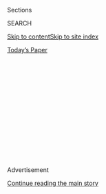 <div id="app">

<div>

<div>

<div>

<div class="NYTAppHideMasthead css-1q2w90k e1suatyy0">

<div class="section css-ui9rw0 e1suatyy2">

<div class="css-eph4ug er09x8g0">

<div class="css-6n7j50">

</div>

<span class="css-1dv1kvn">Sections</span>

<div class="css-10488qs">

<span class="css-1dv1kvn">SEARCH</span>

</div>

[Skip to content](#site-content)[Skip to site
index](#site-index)

</div>

<div class="css-10698na e1huz5gh0">

</div>

</div>

<div id="masthead-bar-one" class="section hasLinks css-15hmgas e1csuq9d3">

<div class="css-uqyvli e1csuq9d0">

</div>

<div class="css-1uqjmks e1csuq9d1">

</div>

<div class="css-9e9ivx">

[](https://myaccount.nytimes3xbfgragh.onion/auth/login?response_type=cookie&client_id=vi)

</div>

<div class="css-1bvtpon e1csuq9d2">

[Today’s
Paper](https://www.nytimes3xbfgragh.onion/section/todayspaper)

</div>

</div>

</div>

</div>

<div data-aria-hidden="false">

<div id="site-content" data-role="main">

<div>

<div class="css-1aor85t" style="opacity:0.000000001;z-index:-1;visibility:hidden">

<div class="css-1hqnpie">

<div class="css-epjblv">

<span class="css-17xtcya">[Opinion](/section/opinion)</span><span class="css-x15j1o">|</span><span class="css-fwqvlz">Two
Cheers for Liberalism\! (Or Maybe One and a
Half)</span>

</div>

<div class="css-k008qs">

<div class="css-1iwv8en">

<span class="css-18z7m18"></span>

<div>

</div>

</div>

<span class="css-1n6z4y">https://nyti.ms/3egJpSy</span>

<div class="css-1705lsu">

<div class="css-4xjgmj">

<div class="css-4skfbu" data-role="toolbar" data-aria-label="Social Media Share buttons, Save button, and Comments Panel with current comment count" data-testid="share-tools">

  - 
  - 
  - 
  - 
    
    <div class="css-6n7j50">
    
    </div>

  - 
  - 

</div>

</div>

</div>

</div>

</div>

</div>

<div id="NYT_TOP_BANNER_REGION" class="css-13pd83m">

</div>

<div id="top-wrapper" class="css-1sy8kpn">

<div id="top-slug" class="css-l9onyx">

Advertisement

</div>

[Continue reading the main
story](#after-top)

<div class="ad top-wrapper" style="text-align:center;height:100%;display:block;min-height:250px">

<div id="top" class="place-ad" data-position="top" data-size-key="top">

</div>

</div>

<div id="after-top">

</div>

</div>

<div>

<div class="css-v5btjw etb61u70">

<div class="css-v05ibm etb61u71">

[Opinion](/section/opinion)

</div>

</div>

<div id="sponsor-wrapper" class="css-1hyfx7x">

<div id="sponsor-slug" class="css-19vbshk">

Supported by

</div>

[Continue reading the main
story](#after-sponsor)

<div id="sponsor" class="ad sponsor-wrapper" style="text-align:center;height:100%;display:block">

</div>

<div id="after-sponsor">

</div>

</div>

<div class="css-186x18t">

</div>

<div class="css-1vkm6nb ehdk2mb0">

# Two Cheers for Liberalism\! (Or Maybe One and a Half)

</div>

Free speech has to rest on a shared morality.

<div class="css-18e8msd">

<div class="css-vp77d3 epjyd6m0">

<div class="css-1p10dcb ey68jwv0" data-aria-hidden="true">

[![David
Brooks](https://static01.graylady3jvrrxbe.onion/images/2018/04/03/opinion/david-brooks/david-brooks-thumbLarge-v2.png
"David Brooks")](https://www.nytimes3xbfgragh.onion/by/david-brooks)

</div>

<div class="css-1baulvz">

By [<span class="css-1baulvz last-byline" itemprop="name">David
Brooks</span>](https://www.nytimes3xbfgragh.onion/by/david-brooks)

<div class="css-8atqhb">

Opinion Columnist

</div>

</div>

</div>

  - July 9,
    2020

  - 
    
    <div class="css-4xjgmj">
    
    <div class="css-d8bdto" data-role="toolbar" data-aria-label="Social Media Share buttons, Save button, and Comments Panel with current comment count" data-testid="share-tools">
    
      - 
      - 
      - 
      - 
        
        <div class="css-6n7j50">
        
        </div>
    
      - 
      - 
    
    </div>
    
    </div>

</div>

<div class="css-79elbk" data-testid="photoviewer-wrapper">

<div class="css-z3e15g" data-testid="photoviewer-wrapper-hidden">

</div>

<div class="css-1a48zt4 ehw59r15" data-testid="photoviewer-children">

![<span class="css-cnj6d5 e1z0qqy90" itemprop="copyrightHolder"><span class="css-1ly73wi e1tej78p0">Credit...</span><span><span>Demetrius
Freeman for The New York
Times</span></span></span>](https://static01.graylady3jvrrxbe.onion/images/2020/07/09/opinion/09brooks1/merlin_173350857_8835adf3-8826-4490-b091-e4ed05a11c5d-articleLarge.jpg?quality=75&auto=webp&disable=upscale)

</div>

</div>

</div>

<div class="section meteredContent css-1r7ky0e" name="articleBody" itemprop="articleBody">

<div class="css-1fanzo5 StoryBodyCompanionColumn">

<div class="css-53u6y8">

This is a hard, exhausting time. But it’s also a pivot point. An
idealistic generation is rising on the scene hungering to fill the
spiritual vacuum their parents left them. There is a palpable desire for
solidarity, to shake off an excessively individualistic culture.

In periods of tumult and confusion many people lose faith in systems of
change. They feel it’s necessary to take the extraordinary action to
tear down systems of power. For example, a Senate investigation
[concluded](https://cityroom.blogs.nytimes3xbfgragh.onion/2009/08/27/1969-a-year-of-bombings/)
that from January 1969 to April 1970 — a period of tumult similar to our
own — there were 4,330 bombings in the United States, which killed 43
people — averaging about nine bombings a day.

Today, thank God, we don’t have bombings. But we do have a lot of people
on the right and the left who have lost faith in the institutions of
free speech and open debate — the basic liberal order. They see that
free speech stuff as a mask elites wear to preserve their power. They
produce what is crudely called the cancel culture, they treat speech as
violence, they attempt to ruin politically discordant people because of
some
[tweets](https://twitter.com/sapinker/status/1279934082210816003?s=20).

I defend liberalism because I think our core problem is ignorance and
incompetence and not an elite conspiracy. The world right now is
astonishingly complicated, our systems need reform. I don’t think one
vantage point can grasp reality or devise solutions. We have to have the
open exchange of views that is the essence of liberalism.

</div>

</div>

<div class="css-1fanzo5 StoryBodyCompanionColumn">

<div class="css-53u6y8">

I am a liberal in a classical Enlightenment sense, but I can’t give
three cheers for liberalism, or maybe even two. I understand why so
many, and so many younger people, are rejecting it. Liberalism, as it
emerged in the 18th-century Enlightenment, and as it was
institutionalized in America, was based on several false or distorted
ideas.

Liberalism was based on the idea that reason is separate from emotion,
that we need to be dispassionate to see clearly. This is false. Emotions
assign value to things and undergird reason. Because of this error,
liberalism has often devolved into a detached, passionless rationalism.

Liberalism was based on the idea that the choosing individual is the
elemental unit of society. It put great emphasis on individual autonomy.
This is distorted. We’re also embedded creatures, members of families,
and groups, shaped by our histories. Liberalism sometimes devolves into
atomization, an alienated society of lonely buffered selves.

Liberalism assumed that people are primarily motivated by self-interest.
This, too, is distorted. People are motivated by both self-interest and
a yearning desire to lead a morally meaningful life. Liberalism often
produces a disenchanted materialist realm.

By itself, liberalism is so thin it can’t even defend itself. When young
people passionately demand racial equity, liberalism’s response is to
protect free speech. Young people have a dream. Liberalism offers a
neutral process.

</div>

</div>

<div class="css-1fanzo5 StoryBodyCompanionColumn">

<div class="css-53u6y8">

Which is why the constitution of liberalism has to be supplemented with
the morality of personalism.

One of the reasons that America is so angry right now is that there is
so much dehumanization. Racism reduces a human being to a skin color.
The first casualty in a culture, political or generational war is the
willingness to see the full humanity of the other. In this moment, some
people seem eager even to dehumanize themselves by reducing themselves
to a simple label and making politics their one identity. “Speaking as
a. …”

If liberalism left little space for group identity, the current
conversation makes group identity everything and leaves no space for
individual conscience. You get all these absurd generalizations: White
people believe this. Elites believe that.

Personalism is the belief that at the heart of any successful
relationship, any successful organization and any just society, there is
an earnest and ongoing effort to see the full depth and complexity of
each human person.

Shadi Hamid struck a blow for personalism with a Twitter
[thread](https://twitter.com/shadihamid/status/1280635678506856448) this
week: “As a Muslim, an Arab, and a brown person, it always grated on me
when people would assume things about me merely because of my
‘identity,’ largely an accident of birth. I cared about being Muslim
and being Arab, and I was proud of my heritage. But that didn’t mean
that I stopped being an individual. I was a writer who happened to be
Muslim, not a Muslim who happened to be a writer.”

Personalism is about constructing systems where the whole person is seen
and cultivated — schools where a child is not just a brain on a stick,
hospitals where patients are not just bodies in beds, cities where cops
see people, not “perps,” communities in which each person is seen as a
rich interplay of multiple identities, economic systems that allow
people to realize their full dignity as makers and earners.

Personalism judges each social arrangement by how well it fosters the
kind of relationships that enhance the full complexity and depth of each
soul. This awful year will be somewhat redeemed if we can end it with a
sense of this kind of common morality, and if we can begin the hard work
of reforming our institutions to be in line with it.

*The Times is committed to publishing* [*a diversity of
letters*](https://www.nytimes3xbfgragh.onion/2019/01/31/opinion/letters/letters-to-editor-new-york-times-women.html)
*to the editor. We’d like to hear what you think about this or any of
our articles. Here are some*
[*tips*](https://help.nytimes3xbfgragh.onion/hc/en-us/articles/115014925288-How-to-submit-a-letter-to-the-editor)*.
And here’s our email:*
[*letters@NYTimes.com*](mailto:letters@NYTimes.com)*.*

*Follow The New York Times Opinion section on*
[*Facebook*](https://www.facebookcorewwwi.onion/nytopinion)*,* [*Twitter
(@NYTopinion)*](http://twitter.com/NYTOpinion) *and*
[*Instagram*](https://www.instagram.com/nytopinion/)*.*

</div>

</div>

</div>

<div>

</div>

<div>

</div>

<div>

</div>

<div>

<div id="bottom-wrapper" class="css-1ede5it">

<div id="bottom-slug" class="css-l9onyx">

Advertisement

</div>

[Continue reading the main
story](#after-bottom)

<div id="bottom" class="ad bottom-wrapper" style="text-align:center;height:100%;display:block;min-height:90px">

</div>

<div id="after-bottom">

</div>

</div>

</div>

</div>

</div>

## Site Index

<div>

</div>

## Site Information Navigation

  - [© <span>2020</span> <span>The New York Times
    Company</span>](https://help.nytimes3xbfgragh.onion/hc/en-us/articles/115014792127-Copyright-notice)

<!-- end list -->

  - [NYTCo](https://www.nytco.com/)
  - [Contact
    Us](https://help.nytimes3xbfgragh.onion/hc/en-us/articles/115015385887-Contact-Us)
  - [Work with us](https://www.nytco.com/careers/)
  - [Advertise](https://nytmediakit.com/)
  - [T Brand Studio](http://www.tbrandstudio.com/)
  - [Your Ad
    Choices](https://www.nytimes3xbfgragh.onion/privacy/cookie-policy#how-do-i-manage-trackers)
  - [Privacy](https://www.nytimes3xbfgragh.onion/privacy)
  - [Terms of
    Service](https://help.nytimes3xbfgragh.onion/hc/en-us/articles/115014893428-Terms-of-service)
  - [Terms of
    Sale](https://help.nytimes3xbfgragh.onion/hc/en-us/articles/115014893968-Terms-of-sale)
  - [Site
    Map](https://spiderbites.nytimes3xbfgragh.onion)
  - [Help](https://help.nytimes3xbfgragh.onion/hc/en-us)
  - [Subscriptions](https://www.nytimes3xbfgragh.onion/subscription?campaignId=37WXW)

</div>

</div>

</div>

</div>
